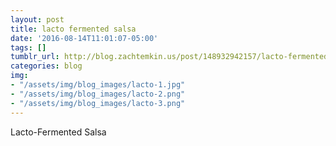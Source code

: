 ```yaml
---
layout: post
title: lacto fermented salsa
date: '2016-08-14T11:01:07-05:00'
tags: []
tumblr_url: http://blog.zachtemkin.us/post/148932942157/lacto-fermented-salsa
categories: blog
img: 
- "/assets/img/blog_images/lacto-1.jpg"
- "/assets/img/blog_images/lacto-2.png"
- "/assets/img/blog_images/lacto-3.png"
---
```

Lacto-Fermented Salsa 
